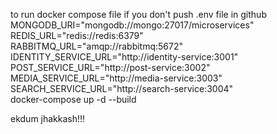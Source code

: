  to run docker compose file
 if you don't push .env file in github
MONGODB_URI="mongodb://mongo:27017/microservices" \
REDIS_URL="redis://redis:6379" \
RABBITMQ_URL="amqp://rabbitmq:5672" \
IDENTITY_SERVICE_URL="http://identity-service:3001" \
POST_SERVICE_URL="http://post-service:3002" \
MEDIA_SERVICE_URL="http://media-service:3003" \
SEARCH_SERVICE_URL="http://search-service:3004" \
docker-compose up -d --build


ekdum jhakkash!!!